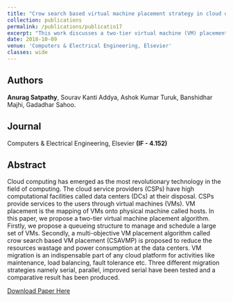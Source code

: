 ```yaml
---
title: "Crow search based virtual machine placement strategy in cloud data centers with live migration"
collection: publications
permalink: /publications/publicatio17
excerpt: "This work discusses a two-tier virtual machine (VM) placement strategy. Firstly, a queueing structure is discussed to process and schedule the VMs. Secondly, a multi-objective VM placement algorithm inspired by crow search to reduce resource wastage and power consumption at the data centers is also presented."
date: 2018-10-09
venue: 'Computers & Electrical Engineering, Elsevier'
classes: wide
---
```

## Authors
**Anurag Satpathy**, Sourav Kanti Addya, Ashok Kumar Turuk, Banshidhar Majhi, Gadadhar Sahoo.

## Journal
Computers & Electrical Engineering, Elsevier **(IF - 4.152)**

## Abstract
Cloud computing has emerged as the most revolutionary technology in the field of computing. The cloud service providers (CSPs) have high computational facilities called data centers (DCs) at their disposal. CSPs provide services to the users through virtual machines (VMs). VM placement is the mapping of VMs onto physical machine called hosts. In this paper, we propose a two-tier virtual machine placement algorithm. Firstly, we propose a queueing structure to manage and schedule a large set of VMs. Secondly, a multi-objective VM placement algorithm called crow search based VM placement (CSAVMP) is proposed to reduce the resources wastage and power consumption at the data centers. VM migration is an indispensable part of any cloud platform for activities like maintenance, load balancing, fault tolerance etc. Three different migration strategies namely serial, parallel, improved serial have been tested and a comparative result has been produced.

[Download Paper Here](https://doi.org/10.1016/j.compeleceng.2017.12.032)
